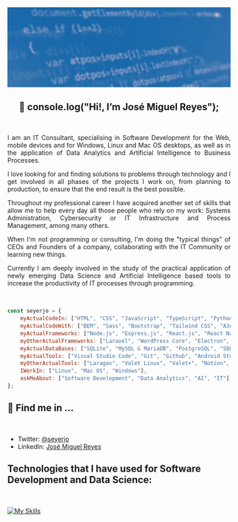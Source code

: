 <img src="./assets/github-profile-banner.jpg" />

<h2 align="center">
    👋 console.log("Hi!, I’m José Miguel Reyes");
</h2>

<br/>

<p align="justify">
I am an IT Consultant, specialising in Software Development for the Web, mobile devices and for Windows, Linux and Mac OS desktops, as well as in the application of Data Analytics and Artificial Intelligence to Business Processes.
</p>

<p align="justify">
I love looking for and finding solutions to problems through technology and I get involved in all phases of the projects I work on, from planning to production, to ensure that the end result is the best possible.
</p>

<p align="justify">
Throughout my professional career I have acquired another set of skills that allow me to help every day all those people who rely on my work: Systems Administration, Cybersecurity or IT Infrastructure and Process Management, among many others.
</p>

<p align="justify">
When I'm not programming or consulting, I'm doing the "typical things" of CEOs and Founders of a company, collaborating with the IT Community or learning new things.
</p>

<p align="justify">
Currently I am deeply involved in the study of the practical application of newly emerging Data Science and Artificial Intelligence based tools to increase the productivity of IT processes through programming.
</p>

<br/>

```javascript
const seyerjo = {
    myActualCodeIn: ["HTML", "CSS", "JavaScript", "TypeScript", "Python", "PHP", "Dart", "C#", "Object Pascal"],
    myActualCodeWith: ["BEM", "Sass", "Bootstrap", "Tailwind CSS", "AJAX & Fetch", "Astro"],
    myActualFrameworks: ["Node.js", "Express.js", "React.js", "React Native", "Flutter"],
    myOtherActualFrameworks: ["Laravel", "WordPress Core", "Electron", "Django", ".Net"],
    myActualDataBases: ["SQLite", "MySQL & MariaDB", "PostgreSQL", "SQL Server", "MongoDB", "Interbase"],
    myActualTools: ["Visual Studio Code", "Git", "Github", "Android Studio", "Visual Studio", "DBeaver"],
    myOtherActualTools: ["Laragon", "Valet Linux", "Valet+", "Notion", "AppGyver", "Figma", "RAD Studio"],
    IWorkIn: ["Linux", "Mac OS", "Windows"],
    askMeAbout: ["Software Development", "Data Analytics", "AI", "IT"],
};
```

## 📲 Find me in ...

<br/>

-   Twitter: [@seyerjo](https://twitter.com/seyerjo "@seyerjo")
-   LinkedIn: [José Miguel Reyes](https://www.linkedin.com/in/josem-reyes "José Miguel Reyes")

## Technologies that I have used for Software Development and Data Science:

<br/>

[![My Skills](https://skills.thijs.gg/icons?i=html,css,js,ts,python,php,dart,kotlin,swift,go,c,cpp,cs,java,perl,pug,sass,bootstrap,tailwind,styledcomponents,jquery,materialui,nodejs,expressjs,nextjs,react,angular,nestjs,firebase,astro,apollo,django,flutter,laravel,symfony,electron,dotnet,wordpress,svelte,jenkins,jest,vite,babel,graphql,webpack,reactivex,emotion,redux,mongodb,sqlite,mysql,postgres,vscode,git,github,githubactions,figma,visualstudio,md,androidstudio,eclipse,tensorflow,linux,bash,powershell,aws,azure,docker,kubernetes,openstack,cloudflare,redis,godot,gamemakerstudio,unity)]()
